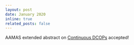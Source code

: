 ```yaml
---
layout: post
date: January 2020
inline: true
related_posts: false
---
```


AAMAS extended abstract on <a href='https://dl.acm.org/doi/abs/10.5555/3398761.3399051'>Continuous DCOPs</a> accepted!
